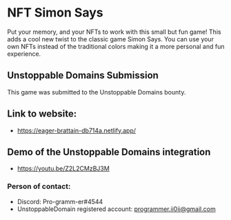 # NFT Simon Says
Put your memory, and your NFTs to work with this small but fun game! This adds a cool new twist to the classic game Simon Says. You can use your own NFTs instead of the traditional colors making it a more personal and fun experience. 


## Unstoppable Domains Submission
This game was submitted to the Unstoppable Domains bounty. 

## Link to website: 
- https://eager-brattain-db714a.netlify.app/


## Demo of the Unstoppable Domains integration
- https://youtu.be/Z2L2CMzBJ3M

### Person of contact:
- Discord: Pro-gramm-er#4544
- UnstoppableDomain registered account: programmer.ii0ii@gmail.com


